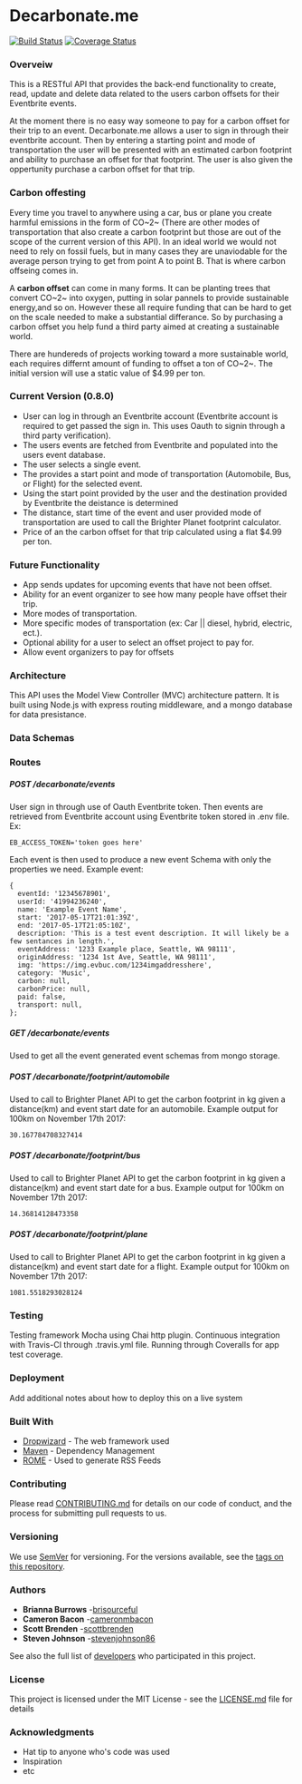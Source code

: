 # Decarbonate.me

[![Build Status](https://travis-ci.org/Carbon-Inc/decarbonate.me--back-end.svg?branch=master)](https://travis-ci.org/Carbon-Inc/decarbonate.me--back-end) [![Coverage Status](https://coveralls.io/repos/github/Carbon-Inc/decarbonate.me--back-end/badge.svg?branch=staging)](https://coveralls.io/github/Carbon-Inc/decarbonate.me--back-end?branch=staging)
### Overveiw

This is a RESTful API that provides the back-end functionality to create, read, update and delete data related to the users carbon offsets for their Eventbrite events.

At the moment there is no easy way someone to pay for a carbon offset for their trip to an event. Decarbonate.me allows a user to sign in through their eventbrite account. Then by entering a starting point and mode of transportation the user will be presented with an estimated carbon footprint and ability to purchase an offset for that footprint.
The user is also given the oppertunity purchase a carbon offset for that trip.


### Carbon offesting

Every time you travel to anywhere using a car, bus or plane you create harmful emissions in the form of CO~2~ (There are other modes of transportation that also create a carbon footprint but those are out of the scope of the current version of this API). In an ideal world we would not need to rely on fossil fuels, but in many cases they are unaviodable for the average person trying to get from point A to point B. That is where carbon offseing comes in.

A **carbon offset** can come in many forms. It can be planting trees that convert CO~2~ into oxygen, putting in solar pannels to provide sustainable energy,and so on. However these all require funding that can be hard to get on the scale needed to make a substantial differance. So by purchasing a carbon offset you help fund a third party aimed at creating a sustainable world.

There are hundereds of projects working toward a more sustainable world, each requires differnt amount of funding to offset a ton of CO~2~. The initial version will use a static value of $4.99 per ton.

### Current Version (0.8.0)

- User can log in through an Eventbrite account  (Eventbrite account is required to get passed the sign in. This uses Oauth to signin through a third party verification).
- The users events are fetched from Eventbrite and populated into the users event database.
- The user selects a single event.
- The provides a start point and mode of transportation (Automobile, Bus, or Flight) for the selected event.
- Using the start point provided by the user and the destination provided by Eventbrite the deistance is determined
- The distance, start time of the event and user provided mode of transportation are used to call the Brighter Planet footprint calculator.
- Price of an the carbon offset for that trip calculated using a flat $4.99 per ton.

### Future Functionality

- App sends updates for upcoming events that have not been offset.
- Ability for an event organizer to see how many people have offset their trip.
- More modes of transportation.
- More specific modes of transportation (ex: Car || diesel, hybrid, electric, ect.).
- Optional ability for a user to select an offset project to pay for.
- Allow event organizers to pay for offsets

### Architecture

This API uses the Model View Controller (MVC) architecture pattern. It is built using Node.js with express routing middleware, and a mongo database for data presistance.

### Data Schemas

### Routes
##### POST /decarbonate/events
User sign in through use of Oauth Eventbrite token. Then events are retrieved from Eventbrite account using Eventbrite token stored in .env file. Ex:
```
EB_ACCESS_TOKEN='token goes here'
```
Each event is then used to produce a new event Schema with only the properties we need. Example event:
```
{
  eventId: '12345678901',
  userId: '41994236240',
  name: 'Example Event Name',
  start: '2017-05-17T21:01:39Z',
  end: '2017-05-17T21:05:10Z',
  description: 'This is a test event description. It will likely be a few sentances in length.',
  eventAddress: '1233 Example place, Seattle, WA 98111',
  originAddress: '1234 1st Ave, Seattle, WA 98111',
  img: 'https://img.evbuc.com/1234imgaddresshere',
  category: 'Music',
  carbon: null,
  carbonPrice: null,
  paid: false,
  transport: null,
};
```

##### GET /decarbonate/events
Used to get all the event generated event schemas from mongo storage.
##### POST /decarbonate/footprint/automobile
Used to call to Brighter Planet API to get the carbon footprint in kg given a distance(km) and event start date for an automobile.
Example output for 100km on November 17th 2017:
```
30.167784708327414
```
##### POST /decarbonate/footprint/bus
Used to call to Brighter Planet API to get the carbon footprint in kg given a distance(km) and event start date for a bus.
Example output for 100km on November 17th 2017:
```
14.36814128473358
```
##### POST /decarbonate/footprint/plane
Used to call to Brighter Planet API to get the carbon footprint in kg given a distance(km) and event start date for a flight.
Example output for 100km on November 17th 2017:
```
1081.5518293028124
```

### Testing
Testing framework Mocha using Chai http plugin.
Continuous integration with Travis-CI through .travis.yml file.
Running through Coveralls for app test coverage.


### Deployment

Add additional notes about how to deploy this on a live system

### Built With

* [Dropwizard](http://www.dropwizard.io/1.0.2/docs/) - The web framework used
* [Maven](https://maven.apache.org/) - Dependency Management
* [ROME](https://rometools.github.io/rome/) - Used to generate RSS Feeds

### Contributing

Please read [CONTRIBUTING.md](https://gist.github.com/PurpleBooth/b24679402957c63ec426) for details on our code of conduct, and the process for submitting pull requests to us.

### Versioning

We use [SemVer](http://semver.org/) for versioning. For the versions available, see the [tags on this repository](https://github.com/your/project/tags).

### Authors

* **Brianna Burrows** -[brisourceful](https://github.com/brisourceful)
* **Cameron Bacon** -[cameronmbacon](https://github.com/cameronmbacon)
* **Scott Brenden** -[scottbrenden](https://github.com/scottbrenden)
* **Steven Johnson** -[stevenjohnson86](https://github.com/stevenjohnson86)

See also the full list of [developers](https://github.com/Carbon-Inc/people) who participated in this project.

### License

This project is licensed under the MIT License - see the [LICENSE.md](LICENSE.md) file for details

### Acknowledgments

* Hat tip to anyone who's code was used
* Inspiration
* etc
